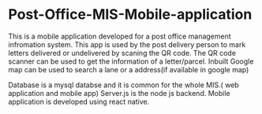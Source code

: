 # Post-Office-MIS-Mobile-application
This is a mobile application developed for a post office management infromation system. This app is used by the post delivery person to mark letters delivered or undelivered by scaning the QR code. The QR code scanner can be used to get the information of a letter/parcel. Inbuilt Google map can be used to search a lane or a address(if available in google map)

Database is a mysql databse and it is common for the whole MIS.( web application and mobile app) 
Server.js is the node js backend.
Mobile application is developed using react native.
